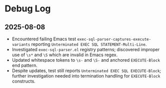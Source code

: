 # Debug Log

## 2025-08-08
- Encountered failing Emacs test `exec-sql-parser-captures-execute-variants` reporting `Unterminated EXEC SQL STATEMENT-Multi-Line`.
- Investigated `exec-sql-parser.el` registry patterns; discovered improper use of `\s*` and `\S` which are invalid in Emacs regex.
- Updated whitespace tokens to `\s-` and `\S-` and anchored `EXECUTE-Block` end pattern.
- Despite updates, test still reports `Unterminated EXEC SQL EXECUTE-Block`; further investigation needed into termination handling for `EXECUTE-Block` constructs.
